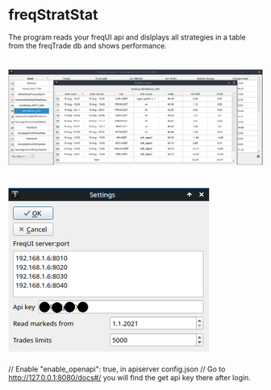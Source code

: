 # freqStratStat
The program reads your freqUI api and dislplays all strategies in a table from the freqTrade db and shows performance.

# ![Welcome screen](https://github.com/QTinman/freqStratStat/blob/master/screenshot-1.png)

# ![Settings](https://github.com/QTinman/freqStratStat/blob/master/settingswindow.png)


// Enable "enable_openapi": true, in apiserver config.json
// Go to http://127.0.0.1:8080/docs#/ you will find the get api key there after login.

